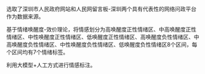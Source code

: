 选取了深圳市人民政府网站和人民网留言板-深圳两个具有代表性的网络问政平台作为数据来源。

基于情绪唤醒度-效价理论，将情感划分为高唤醒度正性情绪区、中高唤醒度正性情绪区、中性唤醒度正性情绪区、低唤醒度正性情绪区、高唤醒度负性情绪区、中高唤醒度负性情绪区、中性唤醒度负性情绪区、低唤醒度负性情绪区8个区间，每个区间均有7个情绪标签。

利用大模型+人工方式进行情感标注。
